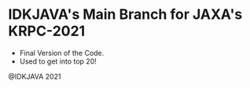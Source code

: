# IDKJAVA's Main Branch for JAXA's KRPC-2021

* Final Version of the Code.
* Used to get into top 20!

@IDKJAVA 2021
